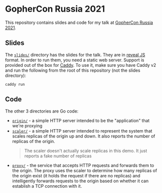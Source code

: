 # GopherCon Russia 2021

This repository contains slides and code for my talk at [GopherCon Russia 2021](https://www.gophercon-russia.ru/en).

## Slides

The [`slides/`](./slides) directory has the slides for the talk. They are in [reveal JS](https://revealjs.com/) format. In order to run them, you need a static web server. Support is provided out of the box for [Caddy](https://caddyserver.com/). To use it, make sure you have Caddy v2 and run the following from the root of this repository (not the slides directory):

```shell
caddy run
```

## Code

The other 3 directories are Go code:

- [`origin/`](./origin) - a simple HTTP server intended to be the "application" that we're proxying
- [`scaler/`](./scaler) - a simple HTTP server intended to represent the system that scales replicas of the origin up and down. It also reports the number of replicas of the origin.
    >The scaler doesn't actually scale replicas in this demo. It just reports a fake number of replicas
- [`proxy/`](./proxy) - the service that accepts HTTP requests and forwards them to the origin. The proxy uses the scaler to determine how many replicas of the origin exist (it holds the request if there are no replicas) and intelligently forwards requests to the origin based on whether it can establish a TCP connection with it.

